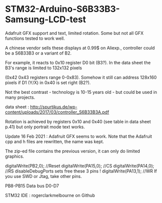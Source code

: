 # STM32-Arduino-S6B33B3-Samsung-LCD-test

Adafruit GFX support and text, limited rotation. Some but not all GFX functions tested to work well.

A chinese vendor sells these displays at 0.99$ on Aliexp., controller could be a S6B33B3 or a variant of B2. 

For example, it reacts to 0x10 register D0 bit (B3?). In the data sheet the B3's range is limited to 132x132 pixels

(0x42 0x43 registers range 0-0x83). Somehow it still can address 128x160 pixels if D1 (Y/X) in 0x40 is set right (B2?). 

Not the best contrast - technology is 10-15 years old - but could be used in many projects. 

data sheet : http://spurtikus.de/wp-content/uploads/2017/03/controller_S6B33B3A.pdf

Rotation is achieved by registers 0x10 and 0x40 (see table in data sheet p.41) but only portrait mode text works.

Update 16 Feb 2021 : Adafruit GFX seems to work. Note that the Adafruit cpp and h files are rewritten, the name was kept.

The zip-ed file contains the previous version, it can only do limited graphics.

  digitalWrite(PB2,0);  //Reset
  digitalWrite(PA15,0); //CS
  digitalWrite(PA14,0); //RS   disableDebugPorts sets free these 3 pins !
  digitalWrite(PA13,1); //WR   If you use SWD or Jtag, take other pins.
  
  PB8-PB15 Data bus D0-D7

STM32 IDE : rogerclarkmelbourne on Github
